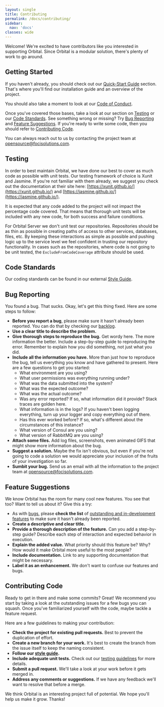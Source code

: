 ```yaml
---
layout: single
title: Contributing
permalink: /docs/contributing/
sidebar:
  nav: 'docs'
classes: wide
---
```


Welcome! We're excited to have contributors like you interested in supporting Orbital. Since Orbital is a modular solution, there's plenty of work to go around.

## Getting Started

If you haven't already, you should check out our [Quick-Start Guide](/docs/quick-start-guide/) section. That's where you'll find our installation guide and an overview of the project.

You should also take a moment to look at our [Code of Conduct](/docs/code-of-coduct/).

Once you've covered those bases, take a look at our section on [Testing](#testing) or our [Code Standards](#code-standards). See something wrong or missing? Try [Bug Reporting](#bug-reporting) and [Feature Suggestions](#feature-suggestions). If you're ready to write some code, then you should refer to [Contributing Code](#contributing-code).

You can always reach out to us by contacting the project team at [opensource@focisolutions.com](mailto:opensource@focisolutions.com).

## Testing

In order to best maintain Orbital, we have done our best to cover as much code as possible with unit tests. Our testing framework of choice is Xunit and Jasmine. If you're not familiar with them already, we suggest you check out the documentation at their site here: [https://xunit.github.io/](https://xunit.github.io/) and [https://jasmine.github.io/](https://jasmine.github.io/).

It is expected that any code added to the project will not impact the percentage code covered. That means that thorough unit tests will be included with any new code, for both success and failure conditions.

For Orbital Server we don't unit test our repositories. Repositories should be as thin as possible in creating paths of access to other services, databases, files, etc. By keeping these interactions as simple as possible and pushing logic up to the service level we feel confident in trusting our repository functionality. In cases such as the repositories, where code is not going to be unit tested, the `ExcludeFromCodeCoverage` attribute should be used.

## Code Standards

Our coding standards can be found in our external [Style Guide](/docs/styleguide).

## Bug Reporting

You found a bug. That sucks. Okay, let's get this thing fixed. Here are some steps to follow:

- **Before you report a bug**, please make sure it hasn't already been reported. You can do that by checking our [backlog](https://dev.azure.com/focisolutions/Orbital/_workitems/recentlycreated/).
- **Use a clear title to describe the problem.**
- **Give thorough steps to reproduce the bug.** Get wordy here. The more information the better. Include a step-by-step guide to reproducing the error. Remember to explain how you did something, not just what you did.
- **Include all the information you have.** More than just how to reproduce the bug, tell us everything you know and have gathered to present. Here are a few questions to get you started:
  - What environment are you using?
  - What user permissions was everything running under?
  - What was the data submitted into the system?
  - What was the expected outcome?
  - What was the actual outcome?
  - Was any error reported? If so, what information did it provide? Stack traces are golden here.
  - What information is in the logs? If you haven't been logging everything, turn up your logger and copy everything out of there.
  - Has this ever worked before? If so, what's different about the circumstances of this instance?
  - What version of Consul are you using?
  - What version of RabbitMQ are you using?
- **Attach some files.** Add log files, screenshots, even animated GIFS that might show more information about the bug.
- **Suggest a solution.** Maybe the fix isn't obvious, but even if you're not going to code a solution we would appreciate your inclusion of the fruits of your investigation so far.
- **Sumbit your bug.** Send us an email with all the information to the project team at [opensource@focisolutions.com](mailto:opensource@focisolutions.com).

## Feature Suggestions

We know Orbital has the room for many cool new features. You see that too? Want to tell us about it? Give this a try:

- As with [bugs](#bug-reporting), please **check the list** of [outstanding and in-development features](https://dev.azure.com/focisolutions/Orbital/_workitems/recentlycreated/) to make sure it hasn't already been reported.
- **Create a descriptive and clear title.**
- **Provide a thorough description of the feature.** Can you add a step-by-step guide? Describe each step of interaction and expected behavior in execution.
- **Explain the added value.** What priority should this feature be? Why? How would it make Orbital more useful to the most people?
- **Include documentation.** Link to any supporting documentation that might be necessary.
- **Label it as an enhancement.** We don't want to confuse our features and bugs.

## Contributing Code

Ready to get in there and make some commits? Great! We recommend you start by taking a look at the outstanding issues for a few bugs you can squash. Once you've familiarized yourself with the code, maybe tackle a feature request.

Here are a few guidelines to making your contribution:

- **Check the project for existing pull requests.** Best to prevent the duplication of effort.
- **Create a new branch for your work.** It's best to create the branch from the issue itself to keep the naming consistent.
- **Follow our [style guide](/docs/styleguide).**
- **Include adequate unit tests.** Check out our [testing guidelines](#testing) for more details.
- **Submit a pull request.** We'll take a look at your work before it gets merged in.
- **Address any comments or suggestions.** If we have any feedback we'll want to resolve that before a merge.

We think Orbital is an interesting project full of potential. We hope you'll help us make it grow. Thanks!
